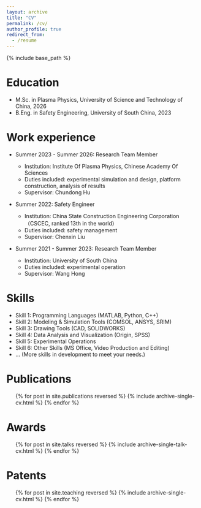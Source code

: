 ```yaml
---
layout: archive
title: "CV"
permalink: /cv/
author_profile: true
redirect_from:
  - /resume
---
```


{% include base_path %}

Education
======
* M.Sc. in Plasma Physics, University of Science and Technology of China, 2026
* B.Eng. in Safety Engineering, University of South China, 2023

Work experience
======
* Summer 2023 - Summer 2026: Research Team Member
  * Institution: Institute Of Plasma Physics, Chinese Academy Of Sciences
  * Duties included: experimental simulation and design, platform construction, analysis of results
  * Supervisor: Chundong Hu

* Summer 2022: Safety Engineer
  * Institution: China State Construction Engineering Corporation （CSCEC, ranked 13th in the world）
  * Duties included: safety management
  * Supervisor: Chenxin Liu

* Summer 2021 - Summer 2023: Research Team Member
  * Institution: University of South China
  * Duties included: experimental operation
  * Supervisor: Wang Hong


  
Skills
======
* Skill 1: Programming Languages (MATLAB, Python, C++)
* Skill 2: Modeling & Simulation Tools (COMSOL, ANSYS, SRIM)
* Skill 3: Drawing Tools (CAD, SOLIDWORKS)
* Skill 4: Data Analysis and Visualization (Origin, SPSS)
* Skill 5: Experimental Operations
* Skill 6: Other Skills (MS Office, Video Production and Editing)
* ... (More skills in development to meet your needs.)

Publications
======
  <ul>{% for post in site.publications reversed %}
    {% include archive-single-cv.html %}
  {% endfor %}</ul>
  
Awards
======
  <ul>{% for post in site.talks reversed %}
    {% include archive-single-talk-cv.html  %}
  {% endfor %}</ul>
  
Patents
======
  <ul>{% for post in site.teaching reversed %}
    {% include archive-single-cv.html %}
  {% endfor %}</ul>
  
